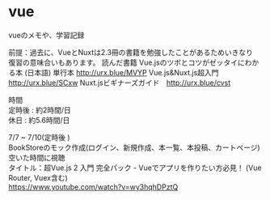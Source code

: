 # vue
vueのメモや、学習記録

前提：過去に、VueとNuxtは2.3冊の書籍を勉強したことがあるためいきなり  
復習の意味合いもあります。
読んだ書籍
Vue.jsのツボとコツがゼッタイにわかる本 (日本語) 単行本 http://urx.blue/MVYP
Vue.js&Nuxt.js超入門 http://urx.blue/SCxw
Nuxt.jsビギナーズガイド　http://urx.blue/cvst

時間  
定時後 : 約2時間/日  
休日 : 約5.6時間/日    

7/7 ~ 7/10(定時後 )  
BookStoreのモック作成(ログイン、新規作成、本一覧、本投稿、カートページ)  
空いた時間に視聴  
タイトル：超Vue.js 2 入門 完全パック - Vueでアプリを作りたい方必見！ (Vue Router, Vuex含む)  
https://www.youtube.com/watch?v=wy3hqhDPztQ


